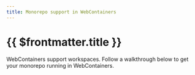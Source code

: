 ```yaml
---
title: Monorepo support in WebContainers
---
```


# {{ $frontmatter.title }}


WebContainers support workspaces. Follow a walkthrough below to get your monorepo running in WebContainers. <!-- @include: ../../parts/monorepo-support.md -->